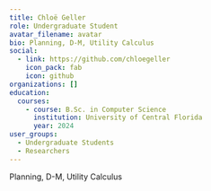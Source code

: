 ```yaml
---
title: Chloë Geller
role: Undergraduate Student
avatar_filename: avatar
bio: Planning, D-M, Utility Calculus
social:
  - link: https://github.com/chloegeller
    icon_pack: fab
    icon: github
organizations: []
education:
  courses:
    - course: B.Sc. in Computer Science
      institution: University of Central Florida
      year: 2024
user_groups:
  - Undergraduate Students
  - Researchers
---
```

Planning, D-M, Utility Calculus
